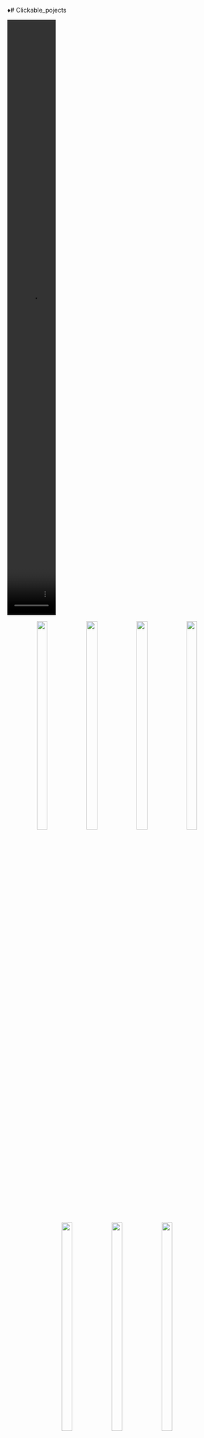 
♦# Clickable_pojects
<p>
<video source src ="https://github.com/DurgaMewada/clickable_pojects/assets/149373536/adf0f373-c96c-439d-ad2e-994ca8388b98"  width=22% height=35%>
<video source src ="https://github.com/DurgaMewada/clickable_pojects/assets/149373536/447d8158-9dbc-47f2-99a2-352cf7625306"  width=22% height=35% >
<video source src ="https://github.com/DurgaMewada/clickable_pojects/assets/149373536/a92d18cf-f6b9-40db-9e3e-dbe43cfd2f79"  width=22% height=35% >
</p>

<p align="center">
    <img src = "https://github.com/DurgaMewada/clickable_pojects/assets/149373536/cb3342aa-677e-4255-830d-4d44bb8cc90a" width=22% height=35% >
    <img src = "https://github.com/DurgaMewada/clickable_pojects/assets/149373536/8294e5af-afe1-40d0-a1cc-3d5441ca22b1" width=22% height=35% >
    <img src = "https://github.com/DurgaMewada/clickable_pojects/assets/149373536/677e183f-5b08-4e20-ad99-e900aa1e6ff0" width=22% height=35% >
    <img src = "https://github.com/DurgaMewada/clickable_pojects/assets/149373536/5b38652a-78d7-4b5d-a0ec-24b08e264853" width=22% height=35% >
   

</p>

<p align="center">
   <img src = "https://github.com/DurgaMewada/clickable_pojects/assets/149373536/5dca2a9e-95d1-4ae0-a256-014788ff2c5a" width=22% height=35% >
   <img src = "https://github.com/DurgaMewada/clickable_pojects/assets/149373536/9995262d-7cdf-419e-ad06-ca61735566bf" width=22% height=35% >
   <img src = "https://github.com/DurgaMewada/clickable_pojects/assets/149373536/037b68b7-6563-48f4-9f85-9b7d15584c15" width=22% height=35% >
</p>

A new Flutter project.
## Getting Started

This project is a starting point for a Flutter application.

A few resources to get you started if this is your first Flutter project:

- [Lab: Write your first Flutter app](https://docs.flutter.dev/get-started/codelab)

- [Cookbook: Useful Flutter samples](https://docs.flutter.dev/cookbook)

For help getting started with Flutter development, view the
[online documentation](https://docs.flutter.dev/), which offers tutorials,
samples, guidance on mobile development, and a full API reference.
